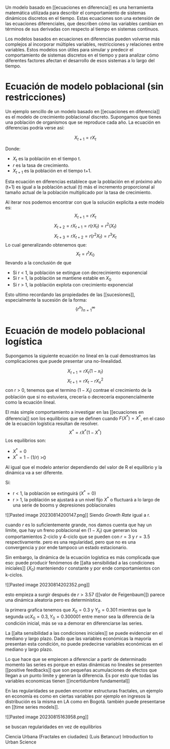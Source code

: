 Un modelo basado en [[ecuaciones en diferencia]] es una herramienta matemática utilizada para describir el comportamiento de sistemas dinámicos discretos en el tiempo. Estas ecuaciones son una extensión de las ecuaciones diferenciales, que describen cómo las variables cambian en términos de sus derivadas con respecto al tiempo en sistemas continuos.

Los modelos basados en ecuaciones en diferencias pueden volverse más complejos al incorporar múltiples variables, restricciones y relaciones entre variables. Estos modelos son útiles para simular y predecir el comportamiento de sistemas discretos en el tiempo y para analizar cómo diferentes factores afectan el desarrollo de esos sistemas a lo largo del tiempo.
# Ecuación de modelo poblacional (sin restricciones)

Un ejemplo sencillo de un modelo basado en [[ecuaciones en diferencia]] es el modelo de crecimiento poblacional discreto. Supongamos que tienes una población de organismos que se reproduce cada año. La ecuación en diferencias podría verse así:

$$X_{t+1} = r  X_{t}$$

Donde:
- $X_{t}$ es la población en el tiempo t.
- $r$ es la tasa de crecimiento.
- $X_{t+1}$ es la población en el tiempo t+1.

Esta ecuación en diferencias establece que la población en el próximo año (t+1) es igual a la población actual (t) más el incremento proporcional al tamaño actual de la población multiplicado por la tasa de crecimiento.

Al iterar nos podemos encontrar con que la solución explicita a este modelo es:
$$X_{t+1} = rX_t$$
$$X_{t+2} = rX_{t+1} = r(rX_t) = r^2(X_t)$$
$$X_{t+3} = rX_{t+2} = r(r^2X_t) = r^3{X_t}$$
Lo cual generalizando obtenemos que:
$$X_t = r^{t}X_0$$
llevando a la conclusión de que

- Si r < 1, la población se extingue con decrecimiento exponencial
- Si r = 1, la población se mantiene estable en $X_0$
- Si r > 1, la población explota con crecimiento exponencial

Esto ultimo recordando las propiedades de las [[sucesiones]], especialmente la sucesión de la forma: $$\{r^n\}_{n=1}^{\infty}$$
# Ecuación de modelo poblacional logística

Supongamos la siguiente ecuación no lineal en la cual demostramos las complicaciones que puede presentar una no-linealidad.

$$X_{t+1} = rX_t(1 - x_t)$$
$$X_{t+1} = rX_t - rX_{x}^{2}$$
con r > 0, tenemos que el termino $(1 - X_t)$ contrae el crecimiento de la población que si no estuviera, crecería o decrecería exponencialmente como la ecuación lineal.

El más simple comportamiento a investigar en las [[ecuaciones en diferencia]] son los equilibrios que se definen cuando $F(X^*) = X^*$, en el caso de la ecuación logística resultan de resolver.
$$X^* = rX^*(1-X^*)$$
Los equilibrios son:
- $X^* = 0$
- $X^* = 1 - (1/r)$ >0

Al igual que el modelo anterior dependiendo del valor de R el equilibrio y la dinámica va a ser diferente.

Sí:
- r < 1, la población se extinguirá ($X^* = 0$)
- r > 1, la población se ajustará a un nivel fijo $X^*$ o fluctuará a lo largo de una serie de booms y depresiones poblacionales

![[Pasted image 20230814200147.png]]
Siendo *Growth Rate* igual a r.

cuando $r$ es lo suficientemente grande, nos damos cuenta que hay un limite, que hay un freno poblacional en $(1-X_t)$ que generan los comportamientos 2-ciclo y 4-ciclo que se pueden con $r = 3$ y $r = 3.5$ respectivamente. pero es una regularidad, pero que no es una convergencia y por ende tampoco un estado estacionario. 

Sin embargo, la dinámica de la ecuación logística es más complicada que eso: puede producir fenómenos de [[alta sensibilidad a las condiciones iniciales]] ($X_0$) manteniendo r constante y por ende comportamientos con k-ciclos.

![[Pasted image 20230814202352.png]]

esto empieza a surgir después de $r > 3.57$ ([[valor de Feigenbaum]]) parece una dinámica aleatoria pero es determinística.

la primera grafica tenemos que $X_0 = 0.3$ y $Y_0 = 0.301$ mientras que la segunda uc$X_0 = 0.3, Y_0 = 0.300001$ entre menor sea la diferencia de la condición inicial, más se va a demorar en diferenciarse las series.

La [[alta sensibilidad a las condiciones iniciales]] se puede evidenciar en el mediano y largo plazo. Dado que las variables económicas la mayoría presentan esta condición, no puede predecirse variables económicas en el mediano y largo plazo.

Lo que hace que se empiecen a diferenciar a partir de determinado momento las series es porque en estas dinámicas no lineales se presenten [[positive feedbacks]] que son pequeñas acumulaciones de efectos que llegan a un punto limite y generan la diferencia. Es por esto que todas las variables economicas tienen [[incertidumbre fundamental]]

En las regularidades se pueden encontrar estructuras fractales, un ejemplo en economía es como en ciertas variables por ejemplo en ingresos la distribución es la misma en LA como en Bogotá. también puede presentarse en [[time series models]].


![[Pasted image 20230815163958.png]]

se buscan regularidades en vez de equilibrios 

Ciencia Urbana (Fractales en ciudades) (Luis Betancur) Introduction to Urban Science





